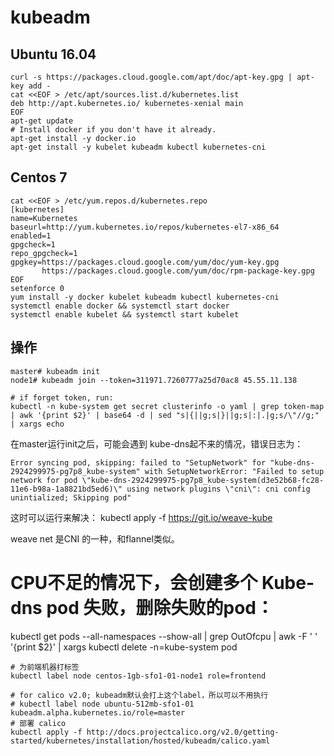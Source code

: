 # kubeadm

## Ubuntu 16.04

```
curl -s https://packages.cloud.google.com/apt/doc/apt-key.gpg | apt-key add -
cat <<EOF > /etc/apt/sources.list.d/kubernetes.list
deb http://apt.kubernetes.io/ kubernetes-xenial main
EOF
apt-get update
# Install docker if you don't have it already.
apt-get install -y docker.io
apt-get install -y kubelet kubeadm kubectl kubernetes-cni
```
## Centos 7

```
cat <<EOF > /etc/yum.repos.d/kubernetes.repo
[kubernetes]
name=Kubernetes
baseurl=http://yum.kubernetes.io/repos/kubernetes-el7-x86_64
enabled=1
gpgcheck=1
repo_gpgcheck=1
gpgkey=https://packages.cloud.google.com/yum/doc/yum-key.gpg
       https://packages.cloud.google.com/yum/doc/rpm-package-key.gpg
EOF
setenforce 0
yum install -y docker kubelet kubeadm kubectl kubernetes-cni
systemctl enable docker && systemctl start docker
systemctl enable kubelet && systemctl start kubelet
```

## 操作

```
master# kubeadm init
node1# kubeadm join --token=311971.7260777a25d70ac8 45.55.11.138

# if forget token, run:
kubectl -n kube-system get secret clusterinfo -o yaml | grep token-map | awk '{print $2}' | base64 -d | sed "s|{||g;s|}||g;s|:|.|g;s/\"//g;" | xargs echo
```

在master运行init之后，可能会遇到 kube-dns起不来的情况，错误日志为：

```
Error syncing pod, skipping: failed to "SetupNetwork" for "kube-dns-2924299975-pg7p8_kube-system" with SetupNetworkError: "Failed to setup network for pod \"kube-dns-2924299975-pg7p8_kube-system(d3e52b68-fc28-11e6-b98a-1a8821bd5ed6)\" using network plugins \"cni\": cni config unintialized; Skipping pod"
```

这时可以运行来解决：
kubectl apply -f https://git.io/weave-kube

weave net 是CNI 的一种，和flannel类似。

# CPU不足的情况下，会创建多个 Kube-dns pod 失败，删除失败的pod：
kubectl get pods --all-namespaces --show-all | grep OutOfcpu | awk -F ' ' '{print $2}' | xargs kubectl delete -n=kube-system pod


```
# 为前端机器打标签
kubectl label node centos-1gb-sfo1-01-node1 role=frontend

# for calico v2.0; kubeadm默认会打上这个label，所以可以不用执行
# kubectl label node ubuntu-512mb-sfo1-01 kubeadm.alpha.kubernetes.io/role=master
# 部署 calico
kubectl apply -f http://docs.projectcalico.org/v2.0/getting-started/kubernetes/installation/hosted/kubeadm/calico.yaml


```

